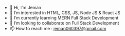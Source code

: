 - 👋 Hi, I’m Jeman
- 👀 I’m interested in HTML, CSS, JS, Node JS & React JS
- 🌱 I’m currently learning MERN Full Stack Development
- 💞️ I’m looking to collaborate on Full Stack Development
- 📫 How to reach me : jeman060397@gmail.com

<!---
Jeman-Kumar-97-06/Jeman-Kumar-97-06 is a ✨ special ✨ repository because its `README.md` (this file) appears on your GitHub profile.
You can click the Preview link to take a look at your changes.
--->
